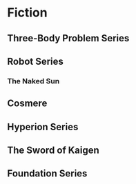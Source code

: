 # Fiction
## Three-Body Problem Series

## Robot Series
### The Naked Sun

## Cosmere

## Hyperion Series

## The Sword of Kaigen

## Foundation Series

